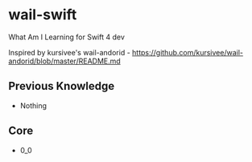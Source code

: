 # wail-swift
What Am I Learning for Swift 4 dev

Inspired by kursivee's wail-andorid - https://github.com/kursivee/wail-andorid/blob/master/README.md

## Previous Knowledge
* Nothing

## Core
* 0_0
